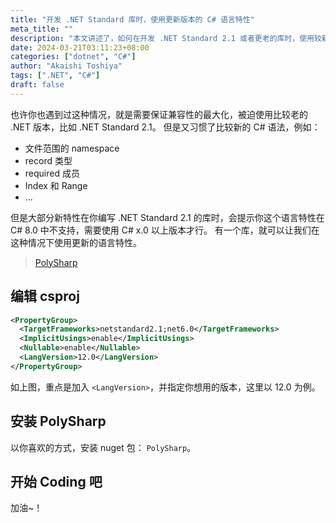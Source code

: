 ```yaml
---
title: "开发 .NET Standard 库时，使用更新版本的 C# 语言特性"
meta_title: ""
description: "本文讲述了，如何在开发 .NET Standard 2.1 或者更老的库时，使用较新的 C# 语言版本和特性。"
date: 2024-03-21T03:11:23+08:00
categories: ["dotnet", "C#"]
author: "Akaishi Toshiya"
tags: [".NET", "C#"]
draft: false
---
```


也许你也遇到过这种情况，就是需要保证兼容性的最大化，被迫使用比较老的 .NET 版本，比如 .NET Standard 2.1。
但是又习惯了比较新的 C# 语法，例如：

* 文件范围的 namespace
* record 类型
* required 成员
* Index 和 Range
* ...

但是大部分新特性在你编写 .NET Standard 2.1 的库时，会提示你这个语言特性在 C# 8.0 中不支持，需要使用 C# x.0 以上版本才行。
有一个库，就可以让我们在这种情况下使用更新的语言特性。

> [PolySharp](https://github.com/Sergio0694/PolySharp)

## 编辑 csproj

```xml
<PropertyGroup>
  <TargetFrameworks>netstandard2.1;net6.0</TargetFrameworks>
  <ImplicitUsings>enable</ImplicitUsings>
  <Nullable>enable</Nullable>
  <LangVersion>12.0</LangVersion>
</PropertyGroup>
```

如上图，重点是加入 `<LangVersion>`，并指定你想用的版本，这里以 12.0 为例。

## 安装 PolySharp

以你喜欢的方式，安装 nuget 包： `PolySharp`。

## 开始 Coding 吧

加油~！
